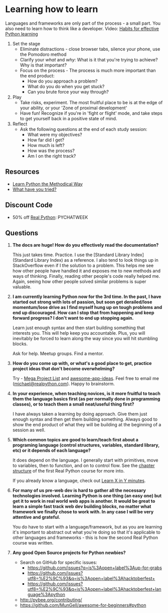# Learning how to learn

Languages and frameworks are only part of the process - a small part. You also need to learn how to think like a developer.
Video: [Habits for effective Python learning](https://www.crowdcast.io/e/learning/)

1. Set the stage
    - Eliminate distractions - close browser tabs, silence your phone, use the Pomodoro method
    - Clarify your _what_ and _why_: What is it that you're trying to achieve? Why is that important?
    - Focus on the process - The process is much more important than the end product:
      - How do you approach a problem?
      - What do you do when you get stuck?
      - Can you brute force your way through?
2. Play
    - Take risks, experiment. The most fruitful place to be is at the edge of your ability, or your 'Zone of proximal development'
    - Have fun! Recognize if you're in 'fight or flight' mode, and take steps to get yourself back in a positive state of mind.
3. Reflect
    - Ask the following questions at the end of each study session:
      - What were my objectives?
      - How far did I get?
      - How much is left?
      - How was the process?
      - Am I on the right track?

## Resources

- [Learn Python the Methodical Way](https://realpython.com/blog/python/learn-python-the-methodical-way/)
- [What have you tried?](http://whathaveyoutried.com)

## Discount Code

- 50% off [Real Python](https://realpython.com/): PYCHATWEEK

## Questions

1. **The docs are huge! How do you effectively read the documentation?**

    This just takes time. Practice. I use the [Standard Library Index](Standard Library Index) as a reference. I also tend to look things up in StackOverflow even if I the solution to a problem. This helps me see how other people have handled it and exposes me to new methods and ways of thinking. Finally, reading other people's code really helped me. Again, seeing how other people solved similar problems is super valuable.

2. **I am currently learning Python now for the 3rd time. In the past, I have started out strong with lots of passion, but soon get derailed/lose momentum/lose drive as I find myself hung up on tough problems and end up discouraged. How can I stop that from happening and keep forward progress? I don't want to end up stopping again.**

    Learn just enough syntax and then start building something that interests you. This will help keep you accountable. Plus, you will inevitably be forced to learn along the way since you will hit stumbling blocks.

    Ask for help. Meetup groups. Find a mentor.

3. **How do you come up with, or what's a good place to get, practice project ideas that don't become overwhelming?**

    Try - [Mega Project List](https://github.com/karan/Projects) and [awesome-app-ideas](https://github.com/tastejs/awesome-app-ideas). Feel free to email me (michael@realpython.com). Happy to brainstorm.

4. **In your experience, when teaching novices, is it more fruitful to teach them the language basics first (as per normally done in programming classes), or to teach them a small neat/useful thing first?**

    I have always taken a learning by doing approach. Give them just enough syntax and then get them building something. Always good to show the end product of what they will be building at the beginning of a session as well.

5. **Which common topics are good to learn/teach first about a programing language (control structures, variables, standard library, etc) or it depends of each language?**

    It does depend on the language. I generally start with primitives, move to variables, then to function, and on to control flow. See the [chapter structure](https://realpython.com/courses/#course-1-introduction-to-python) of the first Real Python course for more into.

    If you already know a language, check out [Learn X in Y minutes](https://learnxinyminutes.com/).

6. **For many of us pre-web dev is hard to gather all the necessary technologies involved. Learning Python is one thing (an easy one) but get it to work in real world web apps is another. It would be great to learn a simple fast track web dev building blocks, no matter what framework we finally chose to work with. In any case I will be very attentive and grateful.**

    You do have to start with a language/framework, but as you are learning it's important to abstract out what you're doing so that it's applicable to other languages and frameworks - this is how the second Real Python course was written.

7. **Any good Open Source projects for Python newbies?**

    - Search on GitHub for specific issues:
      - https://github.com/issues?q=is%3Aopen+label%3Aup-for-grabs
      - https://github.com/issues?utf8=%E2%9C%93&q=is%3Aopen+label%3Ahacktoberfest+
      - https://github.com/issues?utf8=%E2%9C%93&q=is%3Aopen+label%3Ahacktoberfest+language%3Apython
    - http://pybee.org/contributing/
    - https://github.com/MunGell/awesome-for-beginners#python
